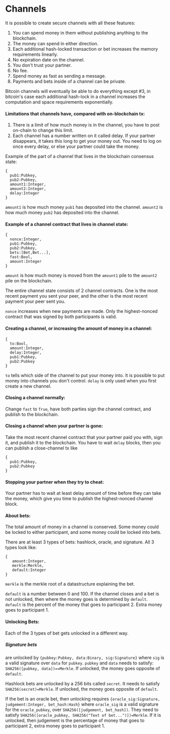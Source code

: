 # Channels

It is possible to create secure channels with all these features:

1. You can spend money in them without publishing anything to the blockchain.
2. The money can spend in either direction.
3. Each additional hash-locked transaction or bet increases the memory requirements linearly.
4. No expiration date on the channel.
5. You don't trust your partner.
6. No fee.
7. Spend money as fast as sending a message.
8. Payments and bets inside of a channel can be private.

Bitcoin channels will eventually be able to do everything except #3, in bitcoin's case each additional hash-lock in a channel increases the computation and space requirements exponentially. 

#### Limitations that channels have, compared with on-blockchain tx:

1. There is a limit of how much money is in the channel, you have to post on-chain to change this limit.
2. Each channel has a number written on it called delay. If your partner disappears, it takes this long to get your money out. You need to log on once every delay, or else your partner could take the money. 

Example of the part of a channel that lives in the blockchain consensus state:

```
{
  pub1:Pubkey,
  pub2:Pubkey,
  amount1:Integer,
  amount2:Integer,
  delay:Integer
}
```

`amount1` is how much money `pub1` has deposited into the channel. `amount2` is how much money `pub2` has deposited into the channel.

#### Example of a channel contract that lives in channel state:

```
{
  nonce:Integer,
  pub1:Pubkey,
  pub2:Pubkey,
  bets:[Bet,Bet...],
  fast:Bool,
  amount:Integer
}
```

`amount` is how much money is moved from the `amount1` pile to the `amount2` pile on the blockchain. 

The entire channel state consists of 2 channel contracts. One is the most recent payment you sent your peer, and the other is the most recent payment your peer sent you.

`nonce` increases when new payments are made. Only the highest-nonced contract that was signed by both participants is valid.

#### Creating a channel, or increasing the amount of money in a channel:

```
{ 
  to:Bool,
  amount:Integer,
  delay:Integer,
  pub1:Pubkey,
  pub2:Pubkey
}
```
`to` tells which side of the channel to put your money into. It is possible to put money into channels you don't control. `delay` is only used when you first create a new channel. 

#### Closing a channel normally:
Change `fast` to `True`, have both parties sign the channel contract, and publish to the blockchain.

#### Closing a channel when your partner is gone:
Take the most recent channel contract that your partner paid you with, sign it, and publish it to the blockchain. You have to wait `delay` blocks, then you can publish a close-channel tx like

```
{
  pub1:Pubkey,
  pub2:Pubkey
}
```

#### Stopping your partner when they try to cheat:
Your partner has to wait at least delay amount of time before they can take the money, which give you time to publish the highest-nonced channel block.

#### About bets:
The total amount of money in a channel is conserved. Some money could be locked to either participant, and some money could be locked into bets.

There are at least 3 types of bets: hashlock, oracle, and signature. All 3 types look like:

```
{
   amount:Integer,
   merkle:Merkle,
   default:Integer
}
```

`merkle` is the merkle root of a datastructure explaining the bet.

`default` is a number between 0 and 100. If the channel closes and a bet is not unlocked, then where the money goes is determined by `default`. `default` is the percent of the money that goes to participant 2. Extra money goes to participant 1.

#### Unlocking Bets:

Each of the 3 types of bet gets unlocked in a different way. 

##### Signature bets

are unlocked by `{pubkey:Pubkey, data:Binary, sig:Signature}` where `sig` is a valid signature over `data` for `pubkey`.
`pubkey` and `data` needs to satisfy: `SHA256([pubkey, data])==Merkle`.
If unlocked, the money goes opposite of `default`.

Hashlock bets are unlocked by a 256 bits called `secret`. It needs to satisfy `SHA256(secret)=Merkle`. If unlocked, the money goes opposite of `default`.

If the bet is an oracle bet, then unlocking requires `{oracle_sig:Signature, judgement:Integer, bet_hash:Hash}` where `oracle_sig` is a valid signature for the `oracle_pubkey`, over `SHA256([judgement, bet_hash])`. They need to satisfy `SHA256([oracle_pubkey, SHA256("Text of bet...")])=Merkle`. If it is unlocked, then judgement is the percentage of money that goes to participant 2, extra money goes to participant 1.

